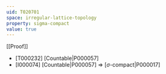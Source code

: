 ```yaml
---
uid: T020701
space: irregular-lattice-topology
property: sigma-compact
value: true
---
```

[[Proof]]

* [T000232] [Countable|P000057]
* [I000074] [Countable|P000057] => [$\sigma$-compact|P000017]

